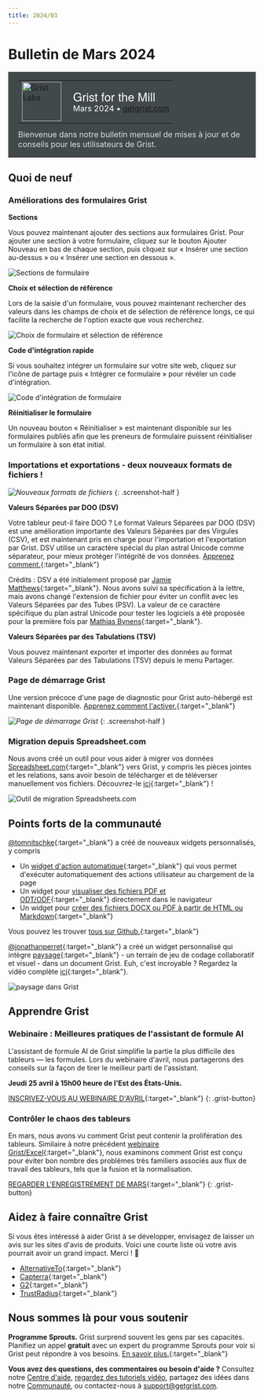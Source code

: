 ```yaml
---
title: 2024/03
---
```


# Bulletin de Mars 2024

<style>
  /* restaurer certains paramètres par défaut mal remplacés */
  .newsletter-header .table {
    background-color: initial;
    border: initial;
  }
  .newsletter-header .table > tbody > tr > td {
    padding: initial;
    border: initial;
    vertical-align: initial;
  }
  .newsletter-header img.header-img {
    padding: initial;
    max-width: initial;
    display: initial;
    padding: initial;
    line-height: initial;
    background-color: initial;
    border: initial;
    border-radius: initial;
    margin: initial;
  }

  /* copier les styles de la newsletter, avec un préfixe pour une spécificité suffisante */
  .newsletter-header .header {
    border: none;
    padding: 0;
    margin: 0;
  }
  .newsletter-header table > tbody > tr > td.header-image {
    width: 80px;
    padding-right: 16px;
  }
  .newsletter-header table > tbody > tr > td.header-text {
    background-color: #42494B;
    padding: 16px 20px;
  }
  .newsletter-header table.header-top {
    border: none;
    padding: 0;
    margin: 0;
    width: 100%;
  }
  .header-title {
    font-family: Helvetica Neue, Helvetica, Arial, sans-serif;
    font-size: 24px;
    line-height: 28px;
    color: #FFFFFF;
  }
  .header-month {
    color: #FFFFFF;
  }
  .header-welcome {
    margin-top: 12px;
    color: #FFFFFF;
  }
  .newsletter-summary {
    background-color: #e3fff5;
    margin: 0;
    padding: 10px;
  }
  .newsletter-summary-header {
    text-align: center;
    padding-bottom: 10px;
    border-bottom: 1px solid lightgrey;
  }
  .newsletter-summary ul {
    padding-left: 20px;
  }
  .newsletter-summary li {
    margin-bottom: 10px;
  }
  .newsletter-summary li p {
    margin: 0px
  }
</style>
<div class="newsletter-header">
<table class="header" cellpadding="0" cellspacing="0" border="0"><tr>
  <td class="header-text">
    <table class="header-top"><tr>
      <td class="header-image">
        <a href="https://www.getgrist.com">
          <img class="header-img" src="/images/newsletters/grist-labs.png" width="80" height="80" alt="Grist Labs" border="0">
        </a>
      </td>
      <td class="header-top-text">
        <div class="header-title">Grist for the Mill</div>
        <div class="header-month">Mars 2024
          &#8226; <a href="https://www.getgrist.com/">getgrist.com</a></div>
      </td>
    </tr></table>
    <div class="header-welcome" style="color: #e0e0e0;">
      Bienvenue dans notre bulletin mensuel de mises à jour et de conseils pour les utilisateurs de Grist.
    </div>
  </td>
</tr></table>
</div>

## Quoi de neuf

### Améliorations des formulaires Grist

**Sections**

Vous pouvez maintenant ajouter des sections aux formulaires Grist. Pour ajouter une section à votre formulaire, cliquez sur le bouton Ajouter Nouveau en bas de chaque section, puis cliquez sur « Insérer une section au-dessus » ou « Insérer une section en dessous ».

![Sections de formulaire](../images/newsletters/2024-03/forms-sections.png)

**Choix et sélection de référence**

Lors de la saisie d'un formulaire, vous pouvez maintenant rechercher des valeurs dans les champs de choix et de sélection de référence longs, ce qui facilite la recherche de l'option exacte que vous recherchez.

![Choix de formulaire et sélection de référence](../images/newsletters/2024-03/forms-values-search.png)

**Code d'intégration rapide**

Si vous souhaitez intégrer un formulaire sur votre site web, cliquez sur l'icône de partage puis « Intégrer ce formulaire » pour révéler un code d'intégration.

![Code d'intégration de formulaire](../images/newsletters/2024-03/forms-embed.png)

**Réinitialiser le formulaire**

Un nouveau bouton « Réinitialiser » est maintenant disponible sur les formulaires publiés afin que les preneurs de formulaire puissent réinitialiser un formulaire à son état initial.

### Importations et exportations - deux nouveaux formats de fichiers !

<span class="screenshot-large">*![Nouveaux formats de fichiers](../images/newsletters/2024-03/dsv-tsv.png)*</span>
{: .screenshot-half }

**Valeurs Séparées par DOO (DSV)**

Votre tableur peut-il faire DOO ? Le format Valeurs Séparées par DOO (DSV) est une amélioration importante des Valeurs Séparées par des Virgules (CSV), et est maintenant pris en charge pour l'importation et l'exportation par Grist. DSV utilise un caractère spécial du plan astral Unicode comme séparateur, pour mieux protéger l'intégrité de vos données. [Apprenez comment.](https://www.getgrist.com/blog/how-to-fix-csv-make-it-even-more-%f0%9f%92%a9/){:target="\_blank"}

Crédits : DSV a été initialement proposé par [Jamie Matthews](https://twitter.com/j4mie/status/804701143171497984){:target="\_blank"}. Nous avons suivi sa spécification à la lettre, mais avons changé l'extension de fichier pour éviter un conflit avec les Valeurs Séparées par des Tubes (PSV). La valeur de ce caractère spécifique du plan astral Unicode pour tester les logiciels a été proposée pour la première fois par [Mathias Bynens](https://mathiasbynens.be/notes/javascript-unicode#poo-test){:target="\_blank"}.

**Valeurs Séparées par des Tabulations (TSV)**

Vous pouvez maintenant exporter et importer des données au format Valeurs Séparées par des Tabulations (TSV) depuis le menu Partager.

### Page de démarrage Grist

Une version précoce d'une page de diagnostic pour Grist auto-hébergé est maintenant disponible. [Apprenez comment l'activer.](https://github.com/gristlabs/grist-core/?tab=readme-ov-file#activating-the-boot-page-for-diagnosing-problems){:target="\_blank"}

<span class="screenshot-large">*![Page de démarrage Grist](../images/newsletters/2024-03/boot-page.png)*</span>
{: .screenshot-half }

### Migration depuis Spreadsheet.com

Nous avons créé un outil pour vous aider à migrer vos données [Spreadsheet.com](http://spreadsheet.com/){:target="\_blank"} vers Grist, y compris les pièces jointes et les relations, sans avoir besoin de télécharger et de téléverser manuellement vos fichiers. Découvrez-le [ici](https://public.getgrist.com/qYMSk6bdsLF6/Migrate-from-Spreadsheetcom/){:target="\_blank"} !

![Outil de migration Spreadsheets.com](../images/newsletters/2024-03/spreadsheets-migration.gif)

## Points forts de la communauté

[@tomnitschke](https://github.com/tomnitschke){:target="\_blank"} a créé de nouveaux widgets personnalisés, y compris 

* Un [widget d'action automatique](https://community.getgrist.com/t/custom-widget-automatically-apply-useractions-a-k-a-the-self-clicking-action-button/4388){:target="\_blank"} qui vous permet d'exécuter automatiquement des actions utilisateur au chargement de la page
* Un widget pour [visualiser des fichiers PDF et ODT/ODF](https://community.getgrist.com/t/custom-widget-view-pdf-and-odt-odf-files-directly-in-the-browser/4372/1){:target="\_blank"} directement dans le navigateur
* Un widget pour [créer des fichiers DOCX ou PDF à partir de HTML ou Markdown](https://community.getgrist.com/t/custom-widget-create-docx-or-pdf-files-from-html-or-markdown/4402/1){:target="\_blank"}

Vous pouvez les trouver [tous sur Github.](https://github.com/tomnitschke/gristwidgets/tree/main){:target="\_blank"}

[@jonathanperret](https://twitter.com/jonathanperret){:target="\_blank"} a créé un widget personnalisé qui intègre [paysage](https://paysage.xyz/){:target="\_blank"} - un terrain de jeu de codage collaboratif et visuel - dans un document Grist. Euh, c'est incroyable ? Regardez la vidéo complète [ici](https://twitter.com/jonathanperret/status/1766425193449164961?t=ppOCyOgqvQppdm7qezh5pQ){:target="\_blank"}.

![paysage dans Grist](../images/newsletters/2024-03/perret-paysage.png)

## Apprendre Grist

### Webinaire : Meilleures pratiques de l'assistant de formule AI

L'assistant de formule AI de Grist simplifie la partie la plus difficile des tableurs — les formules. Lors du webinaire d'avril, nous partagerons des conseils sur la façon de tirer le meilleur parti de l'assistant.

**Jeudi 25 avril à 15h00 heure de l'Est des États-Unis.**

[INSCRIVEZ-VOUS AU WEBINAIRE D'AVRIL](https://www.getgrist.com/webinars/ai-formula-assistant-best-practices/?utm_source=support-newsletter&utm_medium=internal&utm_campaign=build-webinar&utm_term=april-2024){:target="\_blank"}
{: .grist-button}

### Contrôler le chaos des tableurs

En mars, nous avons vu comment Grist peut contenir la prolifération des tableurs. Similaire à notre précédent [webinaire Grist/Excel](https://www.getgrist.com/webinars/grist-webinar-expense-tracking/){:target="\_blank"}, nous examinons comment Grist est conçu pour éviter bon nombre des problèmes très familiers associés aux flux de travail des tableurs, tels que la fusion et la normalisation.

[REGARDER L'ENREGISTREMENT DE MARS](https://www.getgrist.com/webinars/controlling-spreadsheet-chaos-grist-v-excel/){:target="\_blank"}
{: .grist-button}

## Aidez à faire connaître Grist
Si vous êtes intéressé à aider Grist à se développer, envisagez de laisser un avis sur les sites d'avis de produits. Voici une courte liste où votre avis pourrait avoir un grand impact. Merci ! 🙏

* [AlternativeTo](https://alternativeto.net/software/grist/about/){:target="\_blank"}
* [Capterra](https://www.capterra.com/p/232821/Grist/){:target="\_blank"}
* [G2](https://www.g2.com/products/grist){:target="\_blank"}
* [TrustRadius](https://www.trustradius.com/products/grist/){:target="\_blank"}

## Nous sommes là pour vous soutenir

**Programme Sprouts.** Grist surprend souvent les gens par ses capacités. Planifiez un appel **gratuit** avec un expert du programme Sprouts pour voir si Grist peut répondre à vos besoins. [En savoir plus.](https://www.getgrist.com/sprouts-program/){:target="\_blank"}

**Vous avez des questions, des commentaires ou besoin d'aide ?** Consultez notre [Centre d'aide](../index.md), [regardez des tutoriels vidéo](https://www.youtube.com/channel/UCx0ioQrrC-bIrkmZ7ZULr0g/playlists), partagez des idées dans notre [Communauté](https://community.getgrist.com), ou contactez-nous à <support@getgrist.com>.

